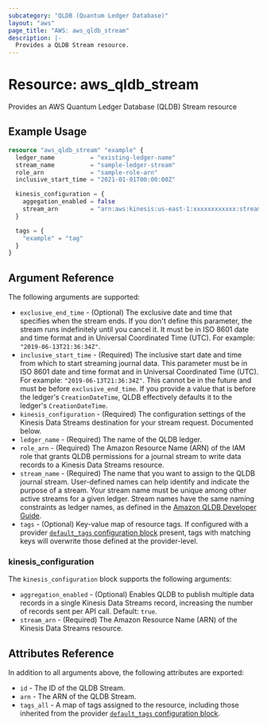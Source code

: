 ```yaml
---
subcategory: "QLDB (Quantum Ledger Database)"
layout: "aws"
page_title: "AWS: aws_qldb_stream"
description: |-
  Provides a QLDB Stream resource.
---
```


# Resource: aws_qldb_stream

Provides an AWS Quantum Ledger Database (QLDB) Stream resource

## Example Usage

```terraform
resource "aws_qldb_stream" "example" {
  ledger_name          = "existing-ledger-name"
  stream_name          = "sample-ledger-stream"
  role_arn             = "sample-role-arn"
  inclusive_start_time = "2021-01-01T00:00:00Z"

  kinesis_configuration = {
    aggegation_enabled = false
    stream_arn         = "arn:aws:kinesis:us-east-1:xxxxxxxxxxxx:stream/example-kinesis-stream"
  }

  tags = {
    "example" = "tag"
  }
}
```

## Argument Reference

The following arguments are supported:

* `exclusive_end_time` - (Optional) The exclusive date and time that specifies when the stream ends. If you don't define this parameter, the stream runs indefinitely until you cancel it. It must be in ISO 8601 date and time format and in Universal Coordinated Time (UTC). For example: `"2019-06-13T21:36:34Z"`.
* `inclusive_start_time` - (Required) The inclusive start date and time from which to start streaming journal data. This parameter must be in ISO 8601 date and time format and in Universal Coordinated Time (UTC). For example: `"2019-06-13T21:36:34Z"`.  This cannot be in the future and must be before `exclusive_end_time`.  If you provide a value that is before the ledger's `CreationDateTime`, QLDB effectively defaults it to the ledger's `CreationDateTime`.
* `kinesis_configuration` - (Required) The configuration settings of the Kinesis Data Streams destination for your stream request. Documented below.
* `ledger_name` - (Required) The name of the QLDB ledger.
* `role_arn` - (Required) The Amazon Resource Name (ARN) of the IAM role that grants QLDB permissions for a journal stream to write data records to a Kinesis Data Streams resource.
* `stream_name` - (Required) The name that you want to assign to the QLDB journal stream. User-defined names can help identify and indicate the purpose of a stream.  Your stream name must be unique among other active streams for a given ledger. Stream names have the same naming constraints as ledger names, as defined in the [Amazon QLDB Developer Guide](https://docs.aws.amazon.com/qldb/latest/developerguide/limits.html#limits.naming).
* `tags` - (Optional) Key-value map of resource tags. If configured with a provider [`default_tags` configuration block](https://www.terraform.io/docs/providers/aws/index.html#default_tags-configuration-block) present, tags with matching keys will overwrite those defined at the provider-level.

### kinesis_configuration

The `kinesis_configuration` block supports the following arguments:

* `aggregation_enabled` - (Optional) Enables QLDB to publish multiple data records in a single Kinesis Data Streams record, increasing the number of records sent per API call. Default: `true`.
* `stream_arn` - (Required) The Amazon Resource Name (ARN) of the Kinesis Data Streams resource.

## Attributes Reference

In addition to all arguments above, the following attributes are exported:

* `id` - The ID of the QLDB Stream.
* `arn` - The ARN of the QLDB Stream.
* `tags_all` - A map of tags assigned to the resource, including those inherited from the provider [`default_tags` configuration block](https://www.terraform.io/docs/providers/aws/index.html#default_tags-configuration-block).
